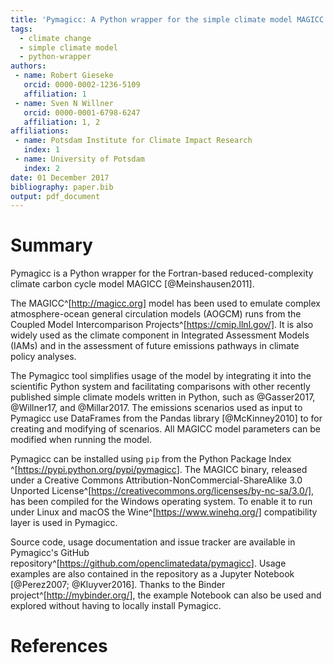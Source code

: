 ```yaml
---
title: 'Pymagicc: A Python wrapper for the simple climate model MAGICC'
tags:
  - climate change
  - simple climate model
  - python-wrapper
authors:
 - name: Robert Gieseke
   orcid: 0000-0002-1236-5109
   affiliation: 1
 - name: Sven N Willner
   orcid: 0000-0001-6798-6247
   affiliation: 1, 2
affiliations:
 - name: Potsdam Institute for Climate Impact Research
   index: 1
 - name: University of Potsdam
   index: 2
date: 01 December 2017
bibliography: paper.bib
output: pdf_document
---
```


# Summary

Pymagicc is a Python wrapper for the Fortran-based reduced-complexity
climate carbon cycle model MAGICC [@Meinshausen2011].



The MAGICC^[http://magicc.org] model has been used to emulate complex
atmosphere-ocean general circulation models (AOGCM) runs from the Coupled
Model Intercomparison Projects^[https://cmip.llnl.gov/].
It is also widely used as the climate component in Integrated Assessment Models (IAMs) and in the assessment of future emissions pathways in climate policy analyses.

The Pymagicc tool simplifies usage of the model by integrating it into the
scientific Python system and facilitating comparisons with other recently
published simple climate models written in Python, such as
@Gasser2017, @Willner17, and @Millar2017.
The emissions scenarios used as input to Pymagicc
use DataFrames from the Pandas library [@McKinney2010] to for creating and
modifying of scenarios.
All MAGICC model parameters can be modified when running the model.

Pymagicc can be installed using `pip` from the Python Package Index ^[<https://pypi.python.org/pypi/pymagicc>].
The MAGICC binary, released under a
Creative Commons Attribution-NonCommercial-ShareAlike 3.0 Unported
License^[https://creativecommons.org/licenses/by-nc-sa/3.0/], has been compiled
for the Windows operating system. To enable it to run under Linux and macOS the
Wine^[https://www.winehq.org/] compatibility layer is used in Pymagicc.

Source code, usage documentation and issue tracker are available in Pymagicc's GitHub
repository^[<https://github.com/openclimatedata/pymagicc>].
Usage examples are also contained in the repository as a Jupyter Notebook [@Perez2007; @Kluyver2016]. Thanks to the Binder project^[<http://mybinder.org/>], the example
Notebook can also be used and explored without having to locally install Pymagicc.

# References
